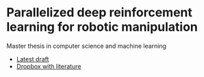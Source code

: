 # Parallelized deep reinforcement learning for robotic manipulation
Master thesis in computer science and machine learning

- [Latest draft](https://www.dropbox.com/s/ag975frfgsan129/latest-draft.pdf?dl=0)
- [Dropbox with literature](https://www.dropbox.com/sh/9id510as7zuvyls/AAAtI-pSpf-CgR1STtxP57uOa?dl=0)
